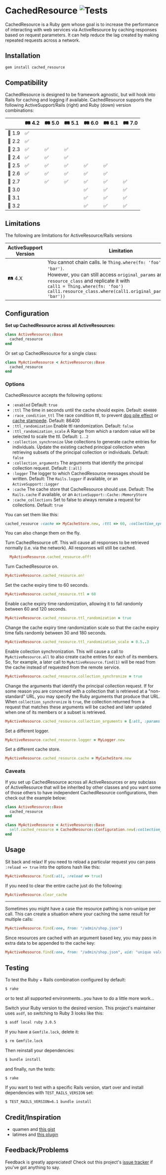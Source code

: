 # CachedResource ![Tests](https://github.com/mhgbrown/cached_resource/actions/workflows/ruby.yml/badge.svg)

CachedResource is a Ruby gem whose goal is to increase the performance of interacting with web services via ActiveResource by caching responses based on request parameters.  It can help reduce the lag created by making repeated requests across a network.

## Installation

```ruby
gem install cached_resource
```

## Compatibility

CachedResource is designed to be framework agnostic, but will hook into Rails for caching and logging if available. CachedResource supports the following ActiveSupport/Rails (right) and Ruby (down) version combinations:

| | 🛤️ 4.2 | 🛤️ 5.0 | 🛤️ 5.1 | 🛤️ 6.0 | 🛤️ 6.1 | 🛤️ 7.0 |
|-------|-----|-----|-----|-----|-----|-----|
| 💎 1.9   | ✅   |     |     |     |     |     |
| 💎 2.2   | ✅   |     |     |     |     |     |
| 💎 2.3   | ✅   | ✅   | ✅   |     |     |     |
| 💎 2.4   | ✅   | ✅   | ✅   |     |     |     |
| 💎 2.5   | ✅   | ✅   | ✅   | ✅   | ✅   |     |
| 💎 2.6   |   ✅   |   ✅  |  ✅   |  ✅   |  ✅   |     |
| 💎 2.7   |     | ✅   | ✅   | ✅   | ✅   | ✅   |
| 💎 3.0   |     |     |     | ✅   | ✅   | ✅   |
| 💎 3.1   |     |     |     | ✅   | ✅   | ✅   |
| 💎 3.2   |     |     |     | ✅   | ✅   | ✅   |

## Limitations

The following are limitations for ActiveResource/Rails versions

| ActiveSupport Version |                             Limitation                                  |
|---------------------- | ----------------------------------------------------------------------- |
| 🛤️ 4.X                |  You cannot chain calls. Ie `Thing.where(fn: 'foo').where(ln: 'bar')`. <br> However, you can still access `original_params` and the `resource_class` and replicate it with <br>`call1 = Thing.where(fn: 'foo')`<br>`call1.resource_class.where(call1.original_params.merge(ln: 'bar'))`  |

## Configuration

**Set up CachedResource across all ActiveResources:**

```ruby
class ActiveResource::Base
  cached_resource
end
```

Or set up CachedResource for a single class:

```ruby
class MyActiveResource < ActiveResource::Base
  cached_resource
end
```

### Options
CachedResource accepts the following options:

* `:enabled` Default: `true`
* `:ttl` The time in seconds until the cache should expire. Default: `604800`
* `:race_condition_ttl` The race condition ttl, to prevent [dog pile effect](https://en.wikipedia.org/wiki/Cache_stampede) or [cache stampede](https://en.wikipedia.org/wiki/Cache_stampede). Default: 86400
* `:ttl_randomization` Enable ttl randomization. Default: `false`
* `:ttl_randomization_scale` A Range from which a random value will be selected to scale the ttl. Default: `1..2`
* `:collection_synchronize` Use collections to generate cache entries for individuals.  Update the existing cached principal collection when retrieving subsets of the principal collection or individuals.  Default: `false`
* `:collection_arguments` The arguments that identify the principal collection request. Default: `[:all]`
* `:logger` The logger to which CachedResource messages should be written. Default: The `Rails.logger` if available, or an `ActiveSupport::Logger`
* `:cache` The cache store that CacheResource should use. Default: The `Rails.cache` if available, or an `ActiveSupport::Cache::MemoryStore`
* `:cache_collections` Set to false to always remake a request for collections. Default: `true`

You can set them like this:

```ruby
cached_resource :cache => MyCacheStore.new, :ttl => 60, :collection_synchronize => true, :logger => MyLogger.new
```

You can also change them on the fly.

Turn CachedResource off.  This will cause all responses to be retrieved normally (i.e. via the network). All responses will still be cached.

```ruby
  MyActiveResource.cached_resource.off!
```

Turn CachedResource on.
```ruby
MyActiveResource.cached_resource.on!
```

Set the cache expiry time to 60 seconds.

```ruby
MyActiveResource.cached_resource.ttl = 60
```

Enable cache expiry time randomization, allowing it to fall randomly between 60 and 120 seconds.

```ruby
MyActiveResource.cached_resource.ttl_randomization = true
```

Change the cache expiry time randomization scale so that the cache expiry time falls randomly between 30 and 180 seconds.

```ruby
MyActiveResource.cached_resource.ttl_randomization_scale = 0.5..3
```
Enable collection synchronization.  This will cause a call to `MyActiveResource.all` to also create cache entries for each of its members.  So, for example, a later call to `MyActiveResource.find(1)` will be read from the cache instead of requested from the remote service.

```ruby
MyActiveResource.cached_resource.collection_synchronize = true
```
Change the arguments that identify the principal collection request.  If for some reason you are concerned with a collection that is retrieved at a "non-standard" URL, you may specify the Ruby arguments that produce that URL.  When `collection_synchronize` is `true`, the collection returned from a request that matches these arguments will be cached and later updated when one of its members or a subset is retrieved.

```ruby
MyActiveResource.cached_resource.collection_arguments = [:all, :params => {:name => "Bob"}]
```
Set a different logger.

```ruby
MyActiveResource.cached_resource.logger = MyLogger.new
```
Set a different cache store.

```ruby
MyActiveResource.cached_resource.cache = MyCacheStore.new
```

### Caveats
If you set up CachedResource across all ActiveResources or any subclass of ActiveResource that will be inherited by other classes and you want some of those others to have independent CachedResource configurations, then check out the example below:

```ruby
class ActiveResource::Base
  cached_resource
end
```

```ruby
class MyActiveResource < ActiveResource::Base
  self.cached_resource = CachedResource::Configuration.new(:collection_synchronize => true)
end
```
## Usage
Sit back and relax! If you need to reload a particular request you can pass `:reload => true` into the options hash like this:

```ruby
MyActiveResource.find(:all, :reload => true)
```
If you need to clear the entire cache just do the following:

```ruby
MyActiveResource.clear_cache
```
---
Sometimes you might have a case the resource pathing is non-unique per call. This can create a situation where your caching the same result for multiple calls:

```ruby
MyActiveResource.find(:one, from: "/admin/shop.json")
```

Since resources are cached with an argument based key, you may pass in extra data to be appended to the cache key:

```ruby
MyActiveResource.find(:one, from: "/admin/shop.json", uid: "unique value")
```

## Testing

To test the Ruby + Rails combination configured by default:

```bash
$ rake
```

or to test all supported environments...you have to do a little more work...

Switch your Ruby version to the desired version. This project's maintainer uses `asdf`, so switching to Ruby 3 looks like this:

```bash
$ asdf local ruby 3.0.5
```

If you have a `Gemfile.lock`, delete it:

```bash
$ rm Gemfile.lock
```

Then reinstall your dependencies:

```bash
$ bundle install
```

and finally, run the tests:

```bash
$ rake
```

If you want to test with a specific Rails version, start over and install dependencies with `TEST_RAILS_VERSION` set:

```bash
$ TEST_RAILS_VERSION=6.1 bundle install
```

## Credit/Inspiration
* quamen and [this gist](http://gist.github.com/947734)
* latimes and [this plugin](http://github.com/latimes/cached_resource)

## Feedback/Problems
Feedback is greatly appreciated! Check out this project's [issue tracker](https://github.com/Ahsizara/cached_resource/issues) if you've got anything to say.

